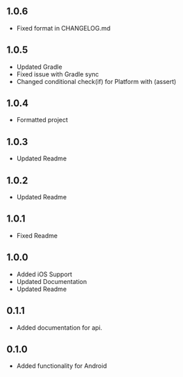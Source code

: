 ## 1.0.6
- Fixed format in CHANGELOG.md
## 1.0.5
- Updated Gradle
- Fixed issue with Gradle sync
- Changed conditional check(if) for Platform with (assert)
## 1.0.4
- Formatted project
## 1.0.3
- Updated Readme
## 1.0.2
- Updated Readme
## 1.0.1
- Fixed Readme
## 1.0.0
- Added iOS Support
- Updated Documentation
- Updated Readme

## 0.1.1
- Added documentation for api.

## 0.1.0
- Added functionality for Android